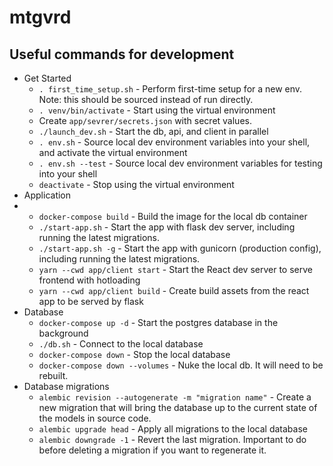 # mtgvrd

## Useful commands for development

- Get Started
  - `. first_time_setup.sh` - Perform first-time setup for a new env. Note: this should be sourced
    instead of run directly.
  - `. venv/bin/activate` - Start using the virtual environment
  - Create `app/sevrer/secrets.json` with secret values.
  - `./launch_dev.sh` - Start the db, api, and client in parallel
  - `. env.sh` - Source local dev environment variables into your shell, and activate the virtual environment
  - `. env.sh --test` - Source local dev environment variables for testing into your shell
  - `deactivate` - Stop using the virtual environment
- Application
- - `docker-compose build` - Build the image for the local db container
  - `./start-app.sh` - Start the app with flask dev server, including running the latest migrations.
  - `./start-app.sh -g` - Start the app with gunicorn (production config), including running the latest migrations.
  - `yarn --cwd app/client start` - Start the React dev server to serve frontend with hotloading
  - `yarn --cwd app/client build` - Create build assets from the react app to be served by flask
- Database
  - `docker-compose up -d` - Start the postgres database in the background
  - `./db.sh` - Connect to the local database
  - `docker-compose down` - Stop the local database
  - `docker-compose down --volumes` - Nuke the local db. It will need to be rebuilt.
- Database migrations
  - `alembic revision --autogenerate -m "migration name"` - Create a new migration that will bring
    the database up to the current state of the models in source code.
  - `alembic upgrade head` - Apply all migrations to the local database
  - `alembic downgrade -1` - Revert the last migration. Important to do before deleting a migration
    if you want to regenerate it.
